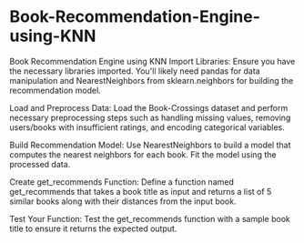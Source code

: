 # Book-Recommendation-Engine-using-KNN
Book Recommendation Engine using KNN
Import Libraries: Ensure you have the necessary libraries imported. You'll likely need pandas for data manipulation and NearestNeighbors from sklearn.neighbors for building the recommendation model.

Load and Preprocess Data: Load the Book-Crossings dataset and perform necessary preprocessing steps such as handling missing values, removing users/books with insufficient ratings, and encoding categorical variables.

Build Recommendation Model: Use NearestNeighbors to build a model that computes the nearest neighbors for each book. Fit the model using the processed data.

Create get_recommends Function: Define a function named get_recommends that takes a book title as input and returns a list of 5 similar books along with their distances from the input book.

Test Your Function: Test the get_recommends function with a sample book title to ensure it returns the expected output.

